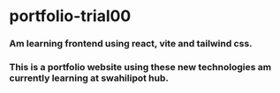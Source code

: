 # portfolio-trial00
### Am learning frontend using react, vite and tailwind css.
### This is a portfolio website using these new technologies am currently learning at swahilipot hub.
